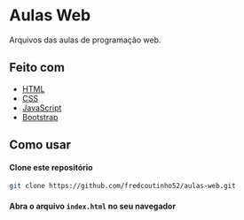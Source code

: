 # Aulas Web

Arquivos das aulas de programação web.

## Feito com

* [HTML](https://developer.mozilla.org/pt-BR/docs/Web/HTML)
* [CSS](https://developer.mozilla.org/pt-BR/docs/Web/CSS)
* [JavaScript](https://developer.mozilla.org/pt-BR/docs/Web/JavaScript)
* [Bootstrap](https://getbootstrap.com/)

## Como usar

#### Clone este repositório
```bash
git clone https://github.com/fredcoutinho52/aulas-web.git
```

#### Abra o arquivo ```index.html``` no seu navegador
